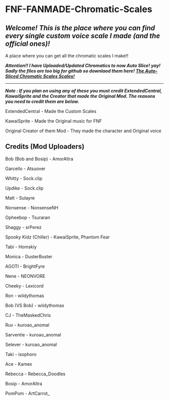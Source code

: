 # FNF-FANMADE-Chromatic-Scales

*Welcome! This is the place where you can find every single custom voice scale I made (and the official ones)!*
---------------------------------

A place where you can get all the chromatic scales I make!!


***Attention!! I have Uploaded/Updated Chromatics to now Auto Slice! yay! Sadly the files are too big for github so downlaod them here! [The Auto-Sliced Chromatic Scales Scales!](https://drive.google.com/drive/folders/1mMA_tW4JHBUFUCTHr_I6kvlyUUAcD32s?usp=sharing)***

---------------------------------

***Note : If you plan on using any of these you must credit ExtendedCentral, KawaiSprite and the Creator that made the Original Mod.
The reasons you need to credit them are below.***


ExtendedCentral - Made the Custom Scales

KawaiSprite - Made the Original music for FNF

Original Creator of them Mod - They made the character and Original voice

Credits (Mod Uploaders)
---------------------
Bob (Bob and Bosip) - AmorAltra

Garcello - Atsuover

Whitty - Sock.clip

Updike - Sock.clip

Matt - Sulayre

Nonsense - NonsenseNH

Opheebop - Tsuraran

Shaggy - srPerez

Spooky Kidz (Chiller) - KawaiSprite, Phantom Fear

Tabi - Homskiy

Monica - DusterBuster

AGOTI - BrightFyre

Nene - NEONVORE

Cheeky - Lexicord

Ron - wildythomas

Bob (VS Bob) - wildythomas

CJ - TheMaskedChris

Ruv - kuroao_anomal

Sarventie - kuroao_anomal

Selever - kuroao_anomal

Taki - isophoro

Ace - Kamex

Rebecca - Rebecca_Doodles

Bosip - AmorAltra

PomPom - ArtCarrot_
